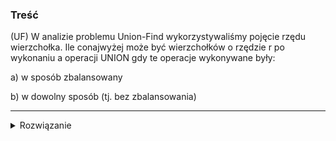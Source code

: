 ### Treść
(UF)
W analizie problemu Union-Find wykorzystywaliśmy pojęcie rzędu wierzchołka. Ile conajwyżej może być wierzchołków o rzędzie r po wykonaniu a operacji UNION gdy te operacje wykonywane były:

 a) w sposób zbalansowany

 b) w dowolny sposób (tj. bez zbalansowania)

------
<details><summary>Rozwiązanie</summary>
<p>

